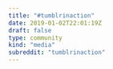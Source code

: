```yaml
---
title: "#tumblrinaction"
date: 2019-01-02T22:01:19Z
draft: false
type: community
kind: "media"
subreddit: "tumblrinaction"
---
```

